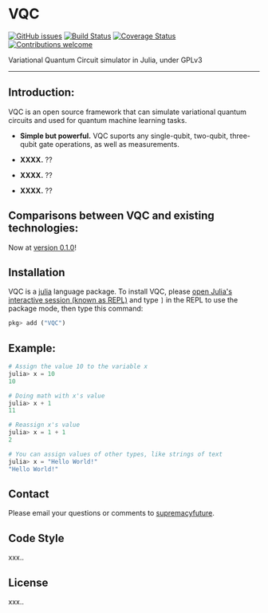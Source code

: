# VQC
[![GitHub issues](https://img.shields.io/github/issues/supremacyfuture/VQC)](https://github.com/supremacyfuture/VQC/issues)
[![Build Status](https://travis-ci.org/supremacyfuture/VQC.svg?branch=master)](https://travis-ci.org/supremacyfuture/VQC)
[![Coverage Status](https://coveralls.io/repos/github/supremacyfuture/VQC/badge.svg?branch=master)](https://coveralls.io/github/supremacyfuture/VQC?branch=master)
[![Contributions welcome](https://img.shields.io/badge/contributions-welcome-brightgreen.svg)](CONTRIBUTING.md)

Variational Quantum Circuit simulator in Julia, under GPLv3

---

## Introduction:
  VQC is an open source framework that can simulate variational quantum circuits and used for quantum machine learning tasks.
  * **Simple but powerful.** VQC suports any single-qubit, two-qubit, three-qubit gate operations, as well as measurements. 

  * **XXXX.** ??

  * **XXXX.** ??

  * **XXXX.** ??
## Comparisons between VQC and existing technologies:
Now at [version 0.1.0](https://baidu.com)!

## Installation

VQC is a [julia](https://julialang.org/) language package. To install VQC, please [open Julia's interactive session (known as REPL)](https://docs.julialang.org/en/v1/manual/getting-started/) and type `]` in the REPL to use the package mode, then type this command:

```julia
pkg> add ("VQC")
```
## Example:

```julia
# Assign the value 10 to the variable x
julia> x = 10
10

# Doing math with x's value
julia> x + 1
11

# Reassign x's value
julia> x = 1 + 1
2

# You can assign values of other types, like strings of text
julia> x = "Hello World!"
"Hello World!"
```
## Contact 

Please email your questions or comments to [supremacyfuture](https://github.com/supremacyfuture/VQC).

## Code Style

xxx..
## License

xxx..

